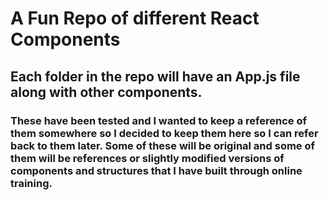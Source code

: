 # A Fun Repo of different React Components

## Each folder in the repo will have an App.js file along with other components.

### These have been tested and I wanted to keep a reference of them somewhere so I decided to keep them here so I can refer back to them later. Some of these will be original and some of them will be references or slightly modified versions of components and structures that I have built through online training.